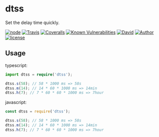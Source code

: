 # dtss

Set the delay time quickly.

[![node][NPM_URL]][NPM_HREF]
[![Travis][TRAVIS_URL]][TRAVIS_HREF]
[![Coveralls][COVERALLS_URL]][COVERALLS_HREF]
[![Known Vulnerabilities][SNYK_URL]][SNYK_HREF]
[![David][DAVID_URL]][DAVID_HREF]
[![Author][AUTHOR_URL]][AUTHOR_HREF]
[![license][LICENSE_URL]][LICENSE_HREF]

## Usage

typescript:
```typescript
import dtss = require('dtss');

dtss.s(58); // 58 * 1000 ms => 58s
dtss.m(14); // 14 * 60 * 1000 ms => 14min
dtss.h(7); // 7 * 60 * 60 * 1000 ms => 7hour
```

javascript:
```javascript
const dtss = require('dtss');

dtss.s(58); // 58 * 1000 ms => 58s
dtss.m(14); // 14 * 60 * 1000 ms => 14min
dtss.h(7); // 7 * 60 * 60 * 1000 ms => 7hour
```

[NPM_URL]: https://img.shields.io/node/v/dtss.svg?style=flat-square&maxAge=600
[NPM_HREF]: https://www.npmjs.com/package/dtss
[TRAVIS_URL]: https://img.shields.io/travis/Arylo/dtss.svg?style=flat-square&logo=travis&maxAge=600
[TRAVIS_HREF]: https://travis-ci.org/Arylo/dtss
[COVERALLS_URL]: https://img.shields.io/coveralls/github/Arylo/dtss.svg?style=flat-square&maxAge=600
[COVERALLS_HREF]: https://coveralls.io/github/Arylo/dtss
[SNYK_URL]: https://snyk.io/test/github/Arylo/dtss/badge.svg?style=flat-square&maxAge=600
[SNYK_HREF]: https://snyk.io/test/github/Arylo/dtss
[DAVID_URL]: https://img.shields.io/david/Arylo/dtss.svg?style=flat-square&maxAge=600
[DAVID_HREF]: https://github.com/Arylo/dtss
[AUTHOR_URL]: https://img.shields.io/badge/Author-AryloYeung-blue.svg?style=flat-square&maxAge=7200
[AUTHOR_HREF]: https://github.com/arylo
[LICENSE_URL]: https://img.shields.io/github/license/Arylo/npm-project-init.svg?style=flat-square&maxAge=7200
[LICENSE_HREF]: https://opensource.org/licenses/MIT

